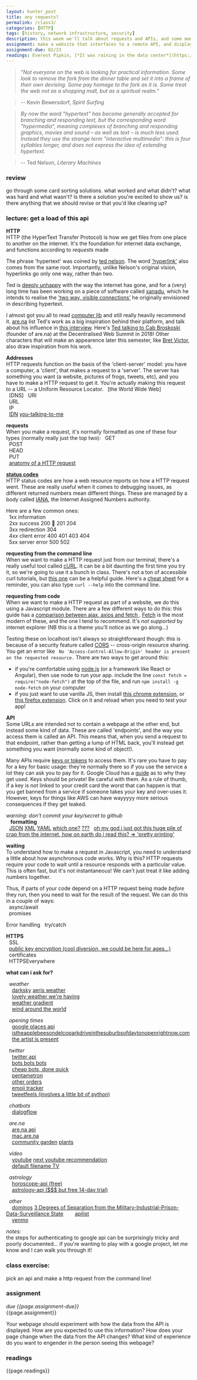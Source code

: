 ```yaml
---  
layout: hunter_post  
title: any requests?  
permalink: /class3/  
categories: [HTTP]
tags: [history, network infrastructure, security]
description: this week we'll talk about requests and APIs, and some moments in internet history. We'll learn to use some command line tools, and talk about some interesting uses of data.
assignment: make a website that interfaces to a remote API, and displays the information in a novel form.
assignment-due: 02/23
readings: Everest Pipkin, [*It was raining in the data center*](https://medium.com/s/story/it-was-raining-in-the-data-center-9e1525c37cc3)<br>Julian Oliver, [*Stealth Infrastructure*](https://rhizome.org/editorial/2014/may/20/stealth-infrastructure/)
---  
```


>*"Not everyone on the web is looking for practical information. Some look to remove the fork from the dinner table and set it into a frame of their own devising. Some pay homage to the fork as it is. Some treat the web not as a shopping mall, but as a spiritual realm."*  

>-- Kevin Bewersdorf, *Spirit Surfing*  


>*By now the word "hypertext" has become generally accepted for branching and responding text, but the corresponding word "hypermedia", meaning complexes of branching and responding graphics, movies and sound – as well as text – is much less used. Instead they use the strange term "interactive multimedia": this is four syllables longer, and does not express the idea of extending hypertext.*

>-- Ted Nelson, *Literary Machines*  

### review  
go through some card sorting solutions. what worked and what didn't? what was hard and what wasn't? Is there a solution you're excited to show us? is there anything that we should revise or that you'd like clearing up?  

### lecture: get a load of this api  

**HTTP**  
HTTP (the HyperText Transfer Protocol) is how we get files from one place to another on the internet. It's the foundation for internet data exchange, and functions according to *requests* made

The phrase 'hypertext' was coined by [ted nelson](http://www.hyperland.com/Tedpage-D285). The word ['hyperlink'](https://en.wikipedia.org/wiki/Hyperlink) also comes from the same root. Importantly, unlike Nelson's original vision, hyperlinks go only one way, rather than two. 

Ted is [deeply unhappy](https://web.archive.org/web/20071009230444/http://www.disenchanted.com/dis/technology/xanadu.html) with the way the internet has gone, and for a (very) long time has been working on a piece of software called [xanadu](http://xanadu.com/xUniverse-D6), which he intends to realise the ['two way, visible connections'](https://www.youtube.com/watch?v=hMKy52Intac) he originally envisioned in describing hypertext.

I almost got you all to read [computer lib](http://worrydream.com/refs/Nelson-ComputerLibDreamMachines1975.pdf) and still really heavily recommend it. [are.na](https://are.na) list Ted's work as a big inspiration behind their platform, and talk about his influence in [this interview](https://walkerart.org/magazine/counter-currents-are-na-on-ted-nelsons-computer-libdream-machines). Here's [Ted talking to Cab Broskoski](https://www.youtube.com/watch?v=PPBeHDxcVSA) (founder of are.na) at the Decentralised Web Summit in 2018! Other characters that will make an appearence later this semester, like [Bret Victor](http://worrydream.com), also draw inspiration from his work.

**Addresses**  
HTTP requests function on the basis of the 'client-server' model: you have a computer, a 'client', that makes a request to a 'server'. The server has something you want (a website, pictures of frogs, tweets, etc), and you have to make a HTTP request to get it. You're actually making this request to a URL -- a Uniform Resource Locator. 
  [the World Wide Web]  
  [DNS]
  URI  
  URL  
  IP  
  [IDN](http://idn.jodi.org) [you-talking-to-me](http://you-talking-to-me.com)  

**requests**  
When you make a request, it's normally formatted as one of these four types (normally really just the top two):
  GET  
  POST  
  HEAD  
  PUT  
  [anatomy of a HTTP request]()  

[**status codes**](https://en.wikipedia.org/wiki/List_of_HTTP_status_codes)  
HTTP status codes are how a web resource reports on how a HTTP request went. These are really useful when it comes to debugging issues, as different returned numbers mean different things. These are managed by a body called [IANA](https://en.wikipedia.org/wiki/Internet_Assigned_Numbers_Authority), the Internet Assigned Numbers authority.

Here are a few common ones:  
  1xx information  
  2xx success 200 🎉 201 204  
  3xx redirection  304  
  4xx client error  400 401 403 404  
  5xx server error  500 502  

**requesting from the command line**  
When we want to make a HTTP request just from our terminal, there's a really useful tool called [cURL](https://curl.haxx.se). It can be a bit daunting the first time you try it, so we're going to use it a bunch in class. There's not a ton of accessible curl tutorials, but [this one](https://gist.github.com/joyrexus/85bf6b02979d8a7b0308) can be a helpful guide. Here's a [cheat sheet](https://devhints.io/curl) for a reminder, you can also type `curl --help` into the command line.

**requesting from code**  
When we want to make a HTTP request as part of a website, we do this using a Javascript module. There are a few different ways to do this: this guide has a [comparison between ajax, axios and fetch ](https://www.freecodecamp.org/news/here-is-the-most-popular-ways-to-make-an-http-request-in-javascript-954ce8c95aaa/). [Fetch](https://developer.mozilla.org/en-US/docs/Web/API/Fetch_API) is the most modern of these, and the one I tend to recommend. It's *not supported* by internet explorer (NB this is a theme you'll notice as we go along...)

Testing these on localhost isn't always so straightforward though: this is because of a security feature called [CORS](https://developer.mozilla.org/en-US/docs/Web/HTTP/CORS) -- cross-origin resource sharing. You get an error like ` No 'Access-Control-Allow-Origin' header is present on the requested resource.` There are two ways to get around this:

* if you're comfortable using [node.js](https://nodejs.org/en/) (or a framework like React or Angular), then use node to run your app. include the line `const fetch = require("node-fetch")` at the top of the file, and run `npm install -g node-fetch` on your computer
* if you just want to use vanilla JS, then install [this chrome extension](https://chrome.google.com/webstore/detail/allow-cors-access-control/lhobafahddgcelffkeicbaginigeejlf), or [this firefox extension](https://addons.mozilla.org/en-US/firefox/addon/cors-everywhere/). Click on it and reload when you need to test your app!


**API**  
Some URLs are intended not to contain a webpage at the other end, but instead some kind of data. These are called 'endpoints', and the way you access them is called an API. This means that, when you send a request to that endpoint, rather than getting a lump of HTML back, you'll instead get something you want (normally some kind of object!).

Many APIs require [keys or tokens](https://stackoverflow.com/questions/1453073/what-is-an-api-key) to access them. It's rare you have to pay for a key for basic usage: they're normally there so if you use the service a lot they can ask you to pay for it. Google Cloud has a [guide](https://cloud.google.com/endpoints/docs/openapi/when-why-api-key) as to why they get used. Keys should be private! Be careful with them. As a rule of thumb, if a key is not linked to your credit card the worst that can happen is that you get banned from a service if someone takes your key and over-uses it. However, keys for things like AWS can have wayyyyy more serious consequences if they get leaked.

*warning: don't commit your key/secret to github*  
  
**formatting**  
  [JSON](https://www.json.org/json-en.html) [XML](https://en.wikipedia.org/wiki/XML) [YAML](https://yaml.org) [which one?](https://stackoverflow.com/questions/3951047/xml-vs-yaml-vs-json) [???](https://stackoverflow.com/questions/1726802/what-is-the-difference-between-yaml-and-json)
  [oh my god i just got this huge pile of crap from the internet, how on earth do i read this? => 'pretty printing'](https://stackoverflow.com/questions/352098/how-can-i-pretty-print-json-in-a-shell-script)  


**waiting**  
To understand how to make a request in Javascript, you need to understand a little about how asynchronous code works. Why is this? HTTP requests require your code to wait until a resource responds with a particular value. This is often fast, but it's not instantaneous! We can't just treat it like adding numbers together.

Thus, if parts of your code depend on a HTTP request being made *before* they run, then you need to wait for the result of the request. We can do this in a couple of ways:  
  async/await  
  promises  

Error handling
  try/catch  

**HTTPS**  
  SSL  
  [public key encryption (cool diversion, we could be here for ages...)](https://en.wikipedia.org/wiki/Public-key_cryptography)  
  certificates  
  HTTPSEverywhere  


**what can i ask for?**  

  *weather*  
    [darksky](https://darksky.net/dev/docs) [aeris weather](https://www.aerisweather.com)  
    [lovely weather we're having](https://glander.itch.io/lovely-weather-were-having)  
    [weather gradient](http://weathergradient.com)  
    [wind around the world](https://www.synopticoffice.com/project/the-wind/)  

  *opening times*  
    [google places api](https://developers.google.com/places/web-service/intro)  
    [istheapplebeesondelcoparkdriveinthesuburbsofdaytonopenrightnow.com](http://istheapplebeesondelcoparkdrinthesuburbsofdaytonopenrightnow.com)  
    [the artist is present](http://www.pippinbarr.com/games/theartistispresent/TheArtistIsPresent.html)  

  *twitter*  
    [twitter api](https://developer.twitter.com)  
    [bots bots bots](https://botwiki.org/bots/twitterbots/)  
    [cheap bots, done quick](http://cheapbotsdonequick.com)  
    [pentametron](https://twitter.com/pentametron)  
    [other orders](https://lav.io/projects/other-orders/)  
    [emoji tracker](http://emojitracker.com)  
    [tweetfeels (involves a little bit of python)](https://github.com/uclatommy/tweetfeels)  

  *chatbots*  
    [dialogflow](https://dialogflow.com/docs/reference/agent/)  

  *are.na*  
    [are.na api](https://dev.are.na/documentation)  
    [mac.are.na](https://mac.are.na)  
    [community garden](https://garden-for-the-book.are.na) [plants](https://www.are.na/are-na-review/community-garden-s9wioauhmh4)  

  *video*    
    [youtube](https://developers.google.com/youtube/v3/) [next youtube recommendation](https://github.com/pnbt/youtube-explore)  
    [default filename TV](http://defaultfile.name)  

  *astrology*  
    [horoscope-api (free)](https://github.com/sumitgohil/horoscope-api)  
    [astrology-api ($$$ but free 14-day trial)](https://www.astrologyapi.com)  

  *other*  
    [dominos](https://www.npmjs.com/package/dominos) [3 Degrees of Separation from the Military-Industrial-Prison-Data-Surveillance State](http://linkedd.s3.amazonaws.com/index.html)    
    [apilist](https://apilist.fun)  
    [venmo](https://www.vicemo.com)  

*notes:*   
the steps for authenticating to google api can be surprisingly tricky and poorly documented... if you're wanting to play with a google project, let me know and I can walk you through it!  

### class exercise:  
pick an api and make a http request from the command line!  

### assignment  
*due {{page.assignment-due}}*<br>
{{page.assignment}}

Your webpage should experiment with how the data from the API is displayed. How are you expected to use this information? How does your page change when the data from the API changes? What kind of experience do you want to engender in the person seeing this webpage?

### readings  
{{page.readings}}

